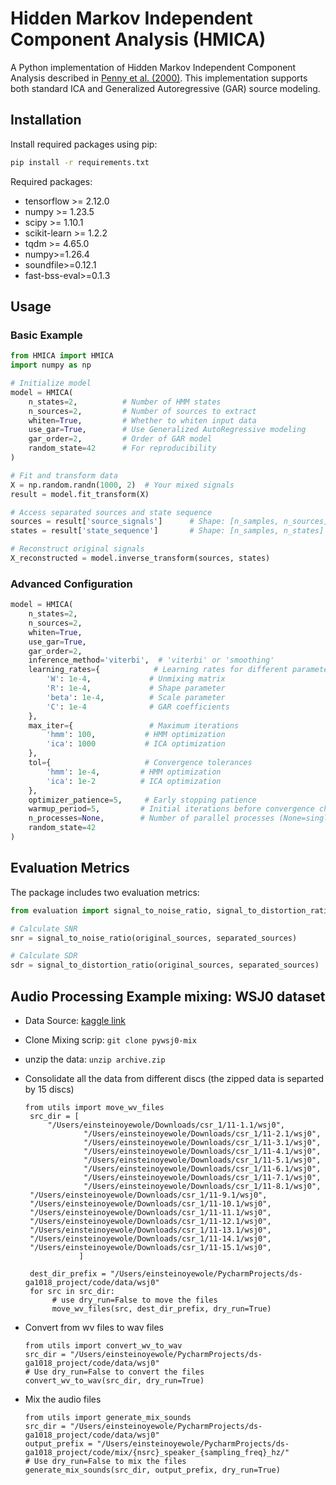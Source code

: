 # Hidden Markov Independent Component Analysis (HMICA)

A Python implementation of Hidden Markov Independent Component Analysis described in [Penny et al. (2000)](https://doi.org/10.1007/978-1-4471-0443-8_1). This implementation supports both standard ICA and Generalized Autoregressive (GAR) source modeling.

## Installation

Install required packages using pip:
```bash
pip install -r requirements.txt
```

Required packages:
- tensorflow >= 2.12.0
- numpy >= 1.23.5
- scipy >= 1.10.1
- scikit-learn >= 1.2.2
- tqdm >= 4.65.0
- numpy>=1.26.4
- soundfile>=0.12.1
- fast-bss-eval>=0.1.3

## Usage

### Basic Example

```python
from HMICA import HMICA
import numpy as np

# Initialize model
model = HMICA(
    n_states=2,          # Number of HMM states
    n_sources=2,         # Number of sources to extract
    whiten=True,         # Whether to whiten input data
    use_gar=True,        # Use Generalized AutoRegressive modeling
    gar_order=2,         # Order of GAR model
    random_state=42      # For reproducibility
)

# Fit and transform data
X = np.random.randn(1000, 2)  # Your mixed signals
result = model.fit_transform(X)

# Access separated sources and state sequence
sources = result['source_signals']      # Shape: [n_samples, n_sources]
states = result['state_sequence']       # Shape: [n_samples, n_states]

# Reconstruct original signals
X_reconstructed = model.inverse_transform(sources, states)
```

### Advanced Configuration

```python
model = HMICA(
    n_states=2,
    n_sources=2,
    whiten=True,
    use_gar=True,
    gar_order=2,
    inference_method='viterbi',  # 'viterbi' or 'smoothing'
    learning_rates={            # Learning rates for different parameters
        'W': 1e-4,             # Unmixing matrix
        'R': 1e-4,             # Shape parameter
        'beta': 1e-4,          # Scale parameter
        'C': 1e-4              # GAR coefficients
    },
    max_iter={                 # Maximum iterations
        'hmm': 100,           # HMM optimization
        'ica': 1000           # ICA optimization
    },
    tol={                     # Convergence tolerances
        'hmm': 1e-4,         # HMM optimization
        'ica': 1e-2          # ICA optimization
    },
    optimizer_patience=5,     # Early stopping patience
    warmup_period=5,         # Initial iterations before convergence check
    n_processes=None,        # Number of parallel processes (None=single process)
    random_state=42
)
```

## Evaluation Metrics

The package includes two evaluation metrics:

```python
from evaluation import signal_to_noise_ratio, signal_to_distortion_ratio

# Calculate SNR
snr = signal_to_noise_ratio(original_sources, separated_sources)

# Calculate SDR
sdr = signal_to_distortion_ratio(original_sources, separated_sources)
```

## Audio Processing Example mixing: WSJ0 dataset
- Data Source: [kaggle link](https://www.kaggle.com/datasets/stsword/wsj0original/discussion?sort=hotness)
- Clone Mixing scrip: `git clone pywsj0-mix`
- unzip the data: `unzip archive.zip`
- Consolidate all the data from different discs (the zipped data is separted by 15 discs)
   ```python3
  from utils import move_wv_files
    src_dir = [
        "/Users/einsteinoyewole/Downloads/csr_1/11-1.1/wsj0",
                "/Users/einsteinoyewole/Downloads/csr_1/11-2.1/wsj0",
                "/Users/einsteinoyewole/Downloads/csr_1/11-3.1/wsj0",
                "/Users/einsteinoyewole/Downloads/csr_1/11-4.1/wsj0",
                "/Users/einsteinoyewole/Downloads/csr_1/11-5.1/wsj0",
                "/Users/einsteinoyewole/Downloads/csr_1/11-6.1/wsj0",
                "/Users/einsteinoyewole/Downloads/csr_1/11-7.1/wsj0",
                "/Users/einsteinoyewole/Downloads/csr_1/11-8.1/wsj0",
    "/Users/einsteinoyewole/Downloads/csr_1/11-9.1/wsj0",
    "/Users/einsteinoyewole/Downloads/csr_1/11-10.1/wsj0",
    "/Users/einsteinoyewole/Downloads/csr_1/11-11.1/wsj0",
    "/Users/einsteinoyewole/Downloads/csr_1/11-12.1/wsj0",
    "/Users/einsteinoyewole/Downloads/csr_1/11-13.1/wsj0",
    "/Users/einsteinoyewole/Downloads/csr_1/11-14.1/wsj0",
    "/Users/einsteinoyewole/Downloads/csr_1/11-15.1/wsj0",
               ]
    
    dest_dir_prefix = "/Users/einsteinoyewole/PycharmProjects/ds-ga1018_project/code/data/wsj0"
    for src in src_dir:
         # use dry_run=False to move the files
         move_wv_files(src, dest_dir_prefix, dry_run=True)
    ```

- Convert from wv files to wav files
    ```python3
    from utils import convert_wv_to_wav
    src_dir = "/Users/einsteinoyewole/PycharmProjects/ds-ga1018_project/code/data/wsj0"
    # Use dry_run=False to convert the files
    convert_wv_to_wav(src_dir, dry_run=True)
    ```
- Mix the audio files
    ```python3
    from utils import generate_mix_sounds
    src_dir = "/Users/einsteinoyewole/PycharmProjects/ds-ga1018_project/code/data/wsj0"
    output_prefix = "/Users/einsteinoyewole/PycharmProjects/ds-ga1018_project/code/mix/{nsrc}_speaker_{sampling_freq}_hz/"
    # Use dry_run=False to mix the files
    generate_mix_sounds(src_dir, output_prefix, dry_run=True)
    ```